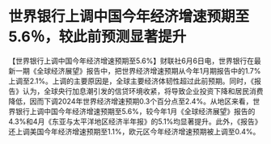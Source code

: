 

# 世界银行上调中国今年经济增速预期至5.6％，较此前预测显著提升

【世界银行上调中国今年经济增速预期至5.6%】财联社6月6日电，世界银行在最新一期《全球经济展望》报告中，把世界经济增速预期从今年1月期报告中的1.7%上调至2.1%。上调的主要原因是，全球主要经济体韧性超过此前预期。同时，《报告》认为，全球央行加息潮引发的信贷环境收紧，将导致企业投资下降和居民消费降低，因而下调2024年世界经济增速预期0.3个百分点至2.4%。从地区来看，世界银行上调中国今年经济增速预期至5.6%，较今年1月《全球经济展望》报告的4.3%和4月《东亚与太平洋地区经济半年报》的5.1%均显著提升。此外，《报告》还上调美国今年经济增速预期至1.1%，欧元区今年经济增速预期被上调至0.4%。

